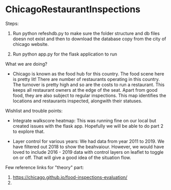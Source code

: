 # ChicagoRestaurantInspections

Steps: 
1) Run python refeshdb.py to make sure the folder structure and db files doesn not exist and then to download the database copy from the city of chicago website.

2) Run python app.py for the flask application to run

What we are doing?
- Chicago is known as the food hub for this country. The food scene here is pretty lit! There are number of restaurants operating in this country. The turnover is pretty high and so are the costs to run a restaurant. This keeps all restaurant owners at the edge of the seat. Apart from good food, they are also subject to regular inspections. This map identifies the locations and restaurants inspected, alongwith their statuses. 

Wishlist and trouble points:

- Integrate walkscore heatmap: This was running fine on our local but created issues with the flask app. Hopefully we will be able to do part 2 to explore that.

- Layer control for various years: We had data from year 2011 to 2019. We have filtered out 2018 to show the beahvaiour. However, we would have loved to include 2016 - 2019 data with control layers on leaflet to toggle on or off. That will give a good idea of the situation flow.


Few reference links for "theory" part:
1) https://chicago.github.io/food-inspections-evaluation/
2) 

